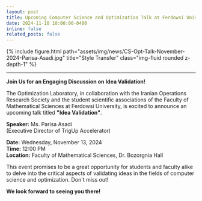 ```yaml
---
layout: post
title: Upcoming Computer Science and Optimization Talk at Ferdowsi University
date: 2024-11-10 10:00:00-0400
inline: false
related_posts: false
---
```


<div class="row">
    <div class="col-sm mt-3 mt-md-0">
        {% include figure.html path="assets/img/news/CS-Opt-Talk-November-2024-Parisa-Asadi.jpg" title="Style Transfer" class="img-fluid rounded z-depth-1" %}
    </div>
</div>

---

**Join Us for an Engaging Discussion on Idea Validation!**

The Optimization Laboratory, in collaboration with the Iranian Operations Research Society and the student scientific associations of the Faculty of Mathematical Sciences at Ferdowsi University, is excited to announce an upcoming talk titled **"Idea Validation"**.

**Speaker:** Ms. Parisa Asadi  
(Executive Director of TrigUp Accelerator)

**Date:** Wednesday, November 13, 2024  
**Time:** 12:00 PM  
**Location:** Faculty of Mathematical Sciences, Dr. Bozorgnia Hall

This event promises to be a great opportunity for students and faculty alike to delve into the critical aspects of validating ideas in the fields of computer science and optimization. Don't miss out!

**We look forward to seeing you there!** 